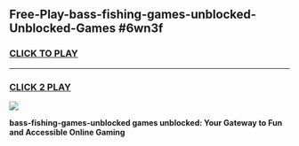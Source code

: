 
## Free-Play-bass-fishing-games-unblocked-Unblocked-Games #6wn3f
<h3>
<a href="https://news.freeplayer.one?title=bass-fishing-games-unblocked&ref=8M">CLICK TO PLAY</a></h3>
<hr>

<h3>
<a href="https://news.freeplayer.one?title=bass-fishing-games-unblocked&ref=8M">CLICK 2 PLAY</a>
  
</h3>

<a href="https://news.freeplayer.one?title=bass-fishing-games-unblocked&ref=8M"><img src="https://clearcache.store/games.png"></a>


**bass-fishing-games-unblocked games unblocked: Your Gateway to Fun and Accessible Online Gaming**
